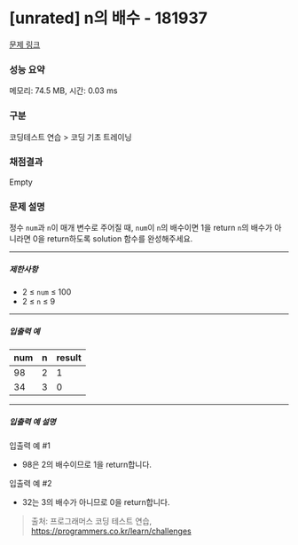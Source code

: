 # [unrated] n의 배수 - 181937 

[문제 링크](https://school.programmers.co.kr/learn/courses/30/lessons/181937) 

### 성능 요약

메모리: 74.5 MB, 시간: 0.03 ms

### 구분

코딩테스트 연습 > 코딩 기초 트레이닝

### 채점결과

Empty

### 문제 설명

<p>정수 <code>num</code>과 <code>n</code>이 매개 변수로 주어질 때, <code>num</code>이 <code>n</code>의 배수이면 1을 return <code>n</code>의 배수가 아니라면 0을 return하도록 solution 함수를 완성해주세요.</p>

<hr>

<h5>제한사항</h5>

<ul>
<li>2 ≤ <code>num</code> ≤ 100</li>
<li>2 ≤ <code>n</code> ≤ 9</li>
</ul>

<hr>

<h5>입출력 예</h5>
<table class="table">
        <thead><tr>
<th>num</th>
<th>n</th>
<th>result</th>
</tr>
</thead>
        <tbody><tr>
<td>98</td>
<td>2</td>
<td>1</td>
</tr>
<tr>
<td>34</td>
<td>3</td>
<td>0</td>
</tr>
</tbody>
      </table>
<hr>

<h5>입출력 예 설명</h5>

<p>입출력 예 #1</p>

<ul>
<li>98은 2의 배수이므로 1을 return합니다.</li>
</ul>

<p>입출력 예 #2</p>

<ul>
<li>32는 3의 배수가 아니므로 0을 return합니다.</li>
</ul>


> 출처: 프로그래머스 코딩 테스트 연습, https://programmers.co.kr/learn/challenges
